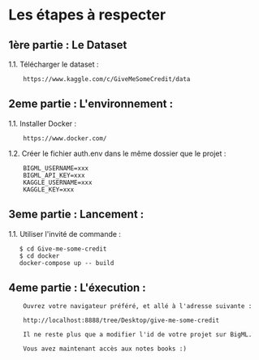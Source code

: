 # Les étapes à respecter

## 1ère partie : Le Dataset

1.1. Télécharger le dataset :

```
    https://www.kaggle.com/c/GiveMeSomeCredit/data
```

## 2eme partie : L'environnement :

1.1. Installer Docker :

```
    https://www.docker.com/
```
1.2. Créer le fichier auth.env dans le même dossier que le projet :

```
    BIGML_USERNAME=xxx
    BIGML_API_KEY=xxx
    KAGGLE_USERNAME=xxx
    KAGGLE_KEY=xxx
```  

## 3eme partie : Lancement :

1.1. Utiliser l'invité de commande :

```
   $ cd Give-me-some-credit
   $ cd docker
   docker-compose up -- build 
```

## 4eme partie : L'éxecution :

```
    Ouvrez votre navigateur préféré, et allé à l'adresse suivante :

    http://localhost:8888/tree/Desktop/give-me-some-credit

    Il ne reste plus que a modifier l'id de votre projet sur BigML.

    Vous avez maintenant accès aux notes books :)   
```
